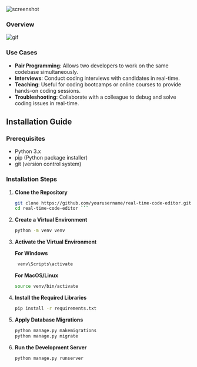 ![screenshot](CodeTogether/base/static/img/logo.png)

### Overview

![gif](CodeTogether/base/static/gifs/editor.gif)

### Use Cases

- **Pair Programming**: Allows two developers to work on the same codebase simultaneously.
- **Interviews**: Conduct coding interviews with candidates in real-time.
- **Teaching**: Useful for coding bootcamps or online courses to provide hands-on coding sessions.
- **Troubleshooting**: Collaborate with a colleague to debug and solve coding issues in real-time.

## Installation Guide

### Prerequisites

- Python 3.x
- pip (Python package installer)
- git (version control system)

### Installation Steps

1. **Clone the Repository**

   ```bash
   git clone https://github.com/yourusername/real-time-code-editor.git
   cd real-time-code-editor ```
2. **Create a Virtual Environment**

   ```bash
   python -m venv venv
   ```
3. **Activate the Virtual Environment**
   
   **For Windows**
   
   ```bash
    venv\Scripts\activate
   ```

   **For MacOS/Linux**
   ```bash
   source venv/bin/activate
   ```
5. **Install the Required Libraries**

   ```bash
   pip install -r requirements.txt
   ```

6. **Apply Database Migrations**

   ```bash
   python manage.py makemigrations
   python manage.py migrate
   ```
7. **Run the Development Server**

   ```bash
   python manage.py runserver
   ```




   
